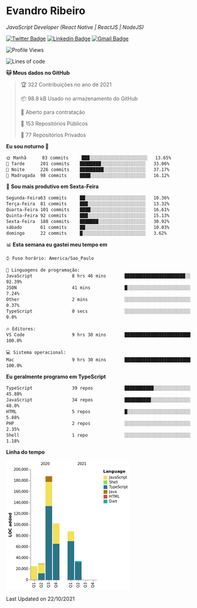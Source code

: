# Evandro **Ribeiro**

*JavaScript Developer (React Native | ReactJS | NodeJS)*

[![Twitter Badge](https://img.shields.io/badge/-@ribeiroevandro-201B2D?style=flat-square&labelColor=201B2D&logo=twitter&logoColor=white&link=https://twitter.com/ribeiroevandro)](https://twitter.com/ribeiroevandro) 
[![Linkedin Badge](https://img.shields.io/badge/-Evandro%20Ribeiro-201B2D?style=flat-square&logo=Linkedin&logoColor=white&link=https://www.linkedin.com/in/ribeiroevandro)](https://www.linkedin.com/in/ribeiroevandro) 
[![Gmail Badge](https://img.shields.io/badge/-oi@ribeiroevandro.com.br-201B2D?style=flat-square&logo=Gmail&logoColor=white&link=mailto:oi@ribeiroevandro.com.br)](mailto:oi@ribeiroevandro.com.br)


<!--START_SECTION:waka-->
![Profile Views](http://img.shields.io/badge/Visualizac%C3%B5es%20do%20perfil-1-blue)

![Lines of code](https://img.shields.io/badge/Desde%20o%20Hello%20World%20eu%20escrevi-466053%20linhas%20de%20c%C3%B3digo-blue)

**🐱 Meus dados no GitHub** 

> 🏆 322 Contribuições no ano de 2021
 > 
> 📦 98.8 kB Usado no armazenamento do GitHub 
 > 
> 💼 Aberto para contratação
 > 
> 📜 153 Repositórios Públicos 
 > 
> 🔑 77 Repositórios Privados  
 > 
**Eu sou noturno 🦉** 

```text
🌞 Manhã      83 commits     ███░░░░░░░░░░░░░░░░░░░░░░   13.65% 
🌆 Tarde      201 commits    ████████░░░░░░░░░░░░░░░░░   33.06% 
🌃 Noite      226 commits    █████████░░░░░░░░░░░░░░░░   37.17% 
🌙 Madrugada  98 commits     ████░░░░░░░░░░░░░░░░░░░░░   16.12%

```
📅 **Sou mais produtivo em Sexta-Feira** 

```text
Segunda-Feira63 commits     ██░░░░░░░░░░░░░░░░░░░░░░░   10.36% 
Terça-Feira  81 commits     ███░░░░░░░░░░░░░░░░░░░░░░   13.32% 
Quarta-Feira 101 commits    ████░░░░░░░░░░░░░░░░░░░░░   16.61% 
Quinta-Feira 92 commits     ███░░░░░░░░░░░░░░░░░░░░░░   15.13% 
Sexta-Feira  188 commits    ███████░░░░░░░░░░░░░░░░░░   30.92% 
sábado       61 commits     ██░░░░░░░░░░░░░░░░░░░░░░░   10.03% 
domingo      22 commits     █░░░░░░░░░░░░░░░░░░░░░░░░   3.62%

```


📊 **Esta semana eu gastei meu tempo em** 

```text
⌚︎ Fuso horário: America/Sao_Paulo

💬 Linguagens de programação: 
JavaScript               8 hrs 46 mins       ███████████████████████░░   92.39% 
JSON                     41 mins             █░░░░░░░░░░░░░░░░░░░░░░░░   7.24% 
Other                    2 mins              ░░░░░░░░░░░░░░░░░░░░░░░░░   0.37% 
TypeScript               0 secs              ░░░░░░░░░░░░░░░░░░░░░░░░░   0.0%

🔥 Editores: 
VS Code                  9 hrs 30 mins       █████████████████████████   100.0%

💻 Sistema operacional: 
Mac                      9 hrs 30 mins       █████████████████████████   100.0%

```

**Eu geralmente programo em TypeScript** 

```text
TypeScript               39 repos            ███████████░░░░░░░░░░░░░░   45.88% 
JavaScript               34 repos            ██████████░░░░░░░░░░░░░░░   40.0% 
HTML                     5 repos             █░░░░░░░░░░░░░░░░░░░░░░░░   5.88% 
PHP                      2 repos             ░░░░░░░░░░░░░░░░░░░░░░░░░   2.35% 
Shell                    1 repo              ░░░░░░░░░░░░░░░░░░░░░░░░░   1.18%

```


**Linha do tempo**

![Chart not found](https://raw.githubusercontent.com/ribeiroevandro/ribeiroevandro/master/charts/bar_graph.png) 


 Last Updated on 22/10/2021
<!--END_SECTION:waka-->
